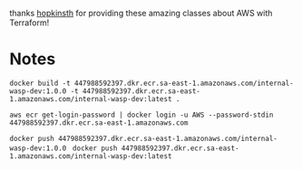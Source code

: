 thanks [hopkinsth](https://github.com/hopkinsth) for providing these amazing classes about AWS with Terraform!

# Notes
`
docker build -t 447988592397.dkr.ecr.sa-east-1.amazonaws.com/internal-wasp-dev:1.0.0 -t 447988592397.dkr.ecr.sa-east-1.amazonaws.com/internal-wasp-dev:latest .
`

`
aws ecr get-login-password | docker login -u AWS --password-stdin 447988592397.dkr.ecr.sa-east-1.amazonaws.com
`

`
docker push 447988592397.dkr.ecr.sa-east-1.amazonaws.com/internal-wasp-dev:1.0.0 
`
`
docker push 447988592397.dkr.ecr.sa-east-1.amazonaws.com/internal-wasp-dev:latest 
`